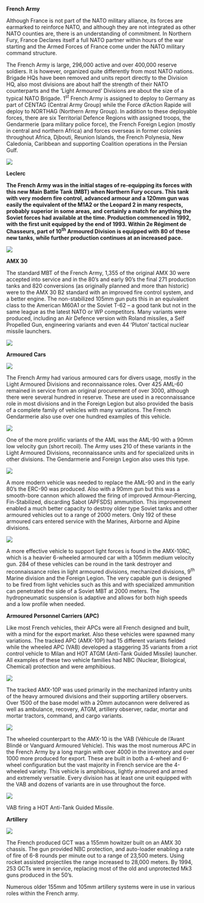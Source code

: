 **French Army**

Although France is not part of the NATO military alliance, its forces
are earmarked to reinforce NATO, and although they are not integrated as
other NATO counties are, there is an understanding of commitment. In
Northern Fury, France Declares itself a full NATO partner within hours
of the war starting and the Armed Forces of France come under the NATO
military command structure.

The French Army is large, 296,000 active and over 400,000 reserve
soldiers. It is however, organized quite differently from most NATO
nations. Brigade HQs have been removed and units report directly to the
Division HQ, also most divisions are about half the strength of their
NATO counterparts and the ‘Light Armoured’ Divisions are about the size
of a typical NATO Brigade. 1<sup>st</sup> French Army is assigned to
deploy to Germany as part of CENTAG (Central Army Group) while the Force
d’Action Rapide will deploy to NORTHAG (Northern Army Group). In
addition to these deployable forces, there are six Territorial Defence
Regions with assigned troops, the Gendarmerie (para military police
force), the French Foreign Legion (mostly in central and northern
Africa) and forces overseas in former colonies throughout Africa,
Djbouti, Reunion Islands, the French Polynesia, New Caledonia, Caribbean
and supporting Coalition operations in the Persian Gulf.

![](/assets/images/nato/fr/army/image1.png)

**Leclerc**

**The French Army was in the initial stages of re-equipping its forces
with this new Main Battle Tank (MBT) when Northern Fury occurs. This
tank with very modern fire control, advanced armour and a 120mm gun was
easily the equivalent of the M1A2 or the Leopard 2 in many respects,
probably superior in some areas, and certainly a match for anything the
Soviet forces had available at the time. Production commenced in 1992,
with the first unit equipped by the end of 1993. Within 2e Régiment de
Chasseurs, part of 10<sup>th</sup> Armoured Division is equipped with 80
of these new tanks, while further production continues at an increased
pace.**

![](/assets/images/nato/fr/army/image2.jpg)

**AMX 30**

The standard MBT of the French Army, 1,355 of the original AMX 30 were
accepted into service and in the 80’s and early 90’s the final 271
production tanks and 820 conversions (as originally planned and more
than historic) were to the AMX 30 B2 standard with an improved fire
control system, and a better engine. The non-stabilized 105mm gun puts
this in an equivalent class to the American M60A1 or the Soviet T-62 – a
good tank but not in the same league as the latest NATO or WP
competitors. Many variants were produced, including an Air Defence
version with Roland missiles, a Self Propelled Gun, engineering variants
and even 44 ‘Pluton’ tactical nuclear missile launchers.

![](/assets/images/nato/fr/army/image3.jpg)

**Armoured Cars**

![](/assets/images/nato/fr/army/image4.jpg)

The French Army had various armoured cars for divers usage, mostly in
the Light Armoured Divisions and reconnaissance roles. Over 425 AML-60
remained in service from an original procurement of over 3000, although
there were several hundred in reserve. These are used in a
reconnaissance role in most divisions and in the Foreign Legion but also
provided the basis of a complete family of vehicles with many
variations. The French Gendarmerie also use over one hundred examples of
this vehicle.

![](/assets/images/nato/fr/army/image5.jpeg)

One of the more prolific variants of the AML was the AML-90 with a 90mm
low velocity gun (short recoil). The Army uses 210 of these variants in
the Light Armoured Divisions, reconnaissance units and for specialized
units in other divisions. The Gendarmerie and Foreign Legion also uses
this type.

![](/assets/images/nato/fr/army/image6.jpg)

A more modern vehicle was needed to replace the AML-90 and in the early
80’s the ERC-90 was produced. Also with a 90mm gun but this was a
smooth-bore cannon which allowed the firing of improved Armour-Piercing,
Fin-Stabilized, discarding Sabot (APFSDS) ammunition. This improvement
enabled a much better capacity to destroy older type Soviet tanks and
other armoured vehicles out to a range of 2000 meters. Only 192 of these
armoured cars entered service with the Marines, Airborne and Alpine
divisions.

![](/assets/images/nato/fr/army/image7.jpg)

A more effective vehicle to support light forces is found in the
AMX-10RC, which is a heavier 6-wheeled armoured car with a 105mm medium
velocity gun. 284 of these vehicles can be round in the tank destroyer
and reconnaissance roles in light armoured divisions, mechanized
divisions, 9<sup>th</sup> Marine division and the Foreign Legion. The
very capable gun is designed to be fired from light vehicles such as
this and with specialized ammunition can penetrated the side of a Soviet
MBT at 2000 meters. The hydropneumatic suspension is adaptive and allows
for both high speeds and a low profile when needed.

**Armoured Personnel Carriers (APC)**

Like most French vehicles, their APCs were all French designed and
built, with a mind for the export market. Also these vehicles were
spawned many variations. The tracked APC (AMX-10P) had 15 different
variants fielded while the wheeled APC (VAB) developed a staggering 35
variants from a riot control vehicle to Milan and HOT ATGM (Anti-Tank
Guided Missile) launcher. All examples of these two vehicle families had
NBC (Nuclear, Biological, Chemical) protection and were amphibious.

![](/assets/images/nato/fr/army/image8.jpg)

The tracked AMX-10P was used primarily in the mechanized infantry units
of the heavy armoured divisions and their supporting artillery
observers. Over 1500 of the base model with a 20mm autocannon were
delivered as well as ambulance, recovery, ATGM, artillery observer,
radar, mortar and mortar tractors, command, and cargo variants.

![](/assets/images/nato/fr/army/image9.jpg)

The wheeled counterpart to the AMX-10 is the VAB (Véhicule de l’Avant
Blindé or Vanguard Armoured Vehicle). This was the most numerous APC in
the French Army by a long margin with over 4000 in the inventory and
over 1000 more produced for export. These are built in both a 4-wheel
and 6-wheel configuration but the vast majority in French service are
the 4-wheeled variety. This vehicle is amphibious, lightly armoured and
armed and extremely versatile. Every division has at least one unit
equipped with the VAB and dozens of variants are in use throughout the
force.

![](/assets/images/nato/fr/army/image10.jpg)

VAB firing a HOT Anti-Tank Guided Missile.

**Artillery**

![](/assets/images/nato/fr/army/image11.jpg)

The French produced GCT was a 155mm howitzer built on an AMX 30 chassis.
The gun provided NBC protection, and auto-loader enabling a rate of fire
of 6-8 rounds per minute out to a range of 23,500 meters. Using rocket
assisted projectiles the range increased to 28,000 meters. By 1994, 253
GCTs were in service, replacing most of the old and unprotected Mk3 guns
produced in the 50’s.

Numerous older 155mm and 105mm artillery systems were in use in various
roles within the French army.
